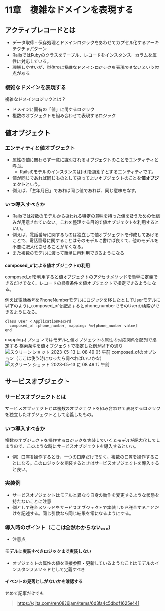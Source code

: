 # 11章　複雑なドメインを表現する

## アクティブレコードとは
- データ取得・保存処理とドメインロジックをあわせてカプセル化するアーキテクチャパターン
- RailsではRubyのクラスをテーブル、レコードをインスタンス、カラムを属性に対応している。
- 理解しやすいが、単体では複雑なドメインロジックを表現できないという欠点がある

### 複雑なドメインを表現する
複雑なドメインロジックとは？
- ドメインに固有の「値」に関するロジック
- 複数のオブジェクトを組み合わせて表現するロジック

## 値オブジェクト
### エンティティと値オブジェクト
- 属性の値に関わらず一意に識別されるオブジェクトのことをエンティティと呼ぶ。
  - Railsのモデルのインスタンスは[id]を識別子とするエンティティです。  
- 値が同じであれば同じものとして扱ってよいオブジェクトのことを**値オブジェクト**という。
- 例えば、「生年月日」であれば同じ値であれば、同じ意味をなす。

### いつ導入すべきか
- Railsでは複数のモデルから扱われる特定の意味を持った値を扱うための仕組みが用意されていない。これを整理する目的で値オブジェクトを利用するといい。
- 例えば、電話番号に関するものは独立して値オブジェクトを作成してあげることで、電話番号に関することはそのモデルに書けば良くて、他のモデルを不要に肥大化させることがなくなる。
- また複数のモデルに渡って簡単に再利用できるようになる

#### composed_ofによる値オブジェクトの利用
composed_ofを利用すると値オブジェクトのアクセサメソッドを簡単に定義できるだけでなく、レコードの検索条件を値オブジェクトで指定できるようになる。

例えば電話番号をPhoneNumberモデルにロジックを移したとしてUserモデルに以下のようにcomposed_ofを記述するとphone_numberでそのUserの検索ができるようになる。
```
class User < ApplicationRecord
  composed_of :phone_number, mapping: %w[phone_number value]
end
```
mappingオプションではモデルと値オブジェクトの属性の対応関係を配列で指定する
検索条件を値オブジェクトで指定した例が以下の通り
![スクリーン ショット 2023-05-13 に 08 49 05 午前](https://github.com/hata-junnosuke/TIL/assets/81806676/f994ea73-16d4-4a8b-a81a-4e187cdbaecc)
composed_ofのオプション（ここは使う時になったら調べればいいかな）
![スクリーン ショット 2023-05-13 に 08 49 12 午前](https://github.com/hata-junnosuke/TIL/assets/81806676/528b5d6e-9c28-4a39-8cec-e9603857bbaf)

## サービスオブジェクト

### サービスオブジェクトとは
サービスオブジェクトとは複数のオブジェクトを組み合わせて表現するロジックを独立したオブジェクトとして定義したもの。

### いつ導入すべきか
複数のオブジェクトを操作するロジックを実装していくとモデルが肥大化してしまうので、このような時にサービスオブジェクトを導入するといい。
- 例）口座を操作するとき、一つの口座だけでなく、複数の口座を操作することになる。このロジックを実装するときはサービスオブジェクトを導入すると良い。

### 実装例
- サービスオブジェクトはモデルと異なり自身の動作を変更するような状態を持たないことに注意
- 例として送金メソッドをサービスオブジェクトで実装したら送金することだけを記述する。同じ引数なら同じ結果を常になるようにする。

### 導入時のポイント（ここは全然わからない。。。）
- 注意点
#### モデルに実装すべきロジックまで実装しない
  - オブジェクトの属性の値を直接参照・更新しているようなことはモデルのインスタンスメソッドとして定義すべき
#### イベントの見落としがないかを確認する

せめて記事だけでも
>https://qiita.com/ren0826jam/items/6d3fa4c5dbdf1625e441
